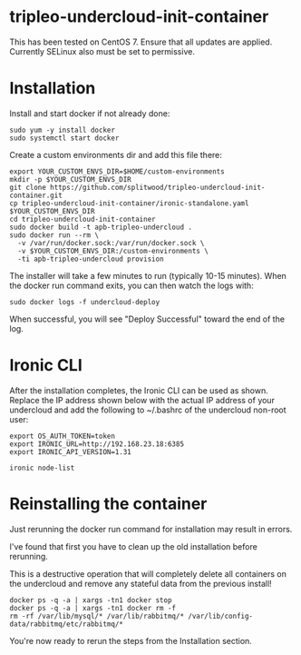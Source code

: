 # tripleo-undercloud-init-container

This has been tested on CentOS 7. Ensure that all updates are applied.
Currently SELinux also must be set to permissive.

Installation
============

Install and start docker if not already done:

    sudo yum -y install docker
    sudo systemctl start docker

Create a custom environments dir and add this file there:

    export YOUR_CUSTOM_ENVS_DIR=$HOME/custom-environments
    mkdir -p $YOUR_CUSTOM_ENVS_DIR
    git clone https://github.com/splitwood/tripleo-undercloud-init-container.git
    cp tripleo-undercloud-init-container/ironic-standalone.yaml $YOUR_CUSTOM_ENVS_DIR
    cd tripleo-undercloud-init-container
    sudo docker build -t apb-tripleo-undercloud .
    sudo docker run --rm \
      -v /var/run/docker.sock:/var/run/docker.sock \
      -v $YOUR_CUSTOM_ENVS_DIR:/custom-environments \
      -ti apb-tripleo-undercloud provision

The installer will take a few minutes to run (typically 10-15 minutes). When
the docker run command exits, you can then watch the logs with:

    sudo docker logs -f undercloud-deploy

When successful, you will see "Deploy Successful" toward the end of the log.

Ironic CLI
==========

After the installation completes, the Ironic CLI can be used as shown. Replace
the IP address shown below with the actual IP address of your undercloud and
add the following to ~/.bashrc of the undercloud non-root user:

    export OS_AUTH_TOKEN=token
    export IRONIC_URL=http://192.168.23.18:6385
    export IRONIC_API_VERSION=1.31

    ironic node-list


Reinstalling the container
==========================

Just rerunning the docker run command for installation may result in errors.

I've found that first you have to clean up the old installation before
rerunning.

This is a destructive operation that will completely delete all containers on
the undercloud and remove any stateful data from the previous install!

    docker ps -q -a | xargs -tn1 docker stop
    docker ps -q -a | xargs -tn1 docker rm -f
    rm -rf /var/lib/mysql/* /var/lib/rabbitmq/* /var/lib/config-data/rabbitmq/etc/rabbitmq/*

You're now ready to rerun the steps from the Installation section.
